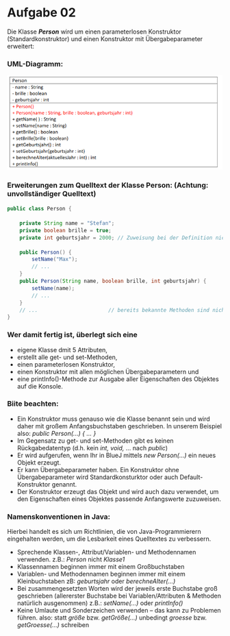 # Aufgabe 02
Die Klasse ***Person*** wird um einen parameterlosen Konstruktor (Standardkonstruktor) und einen Konstruktor mit
Übergabeparameter erweitert:

### UML-Diagramm:
![](uml.png)

### Erweiterungen zum Quelltext der Klasse Person: (Achtung: unvollständiger Quelltext)

```java
public class Person {
    
    private String name = "Stefan";
    private boolean brille = true;
    private int geburtsjahr = 2000; // Zuweisung bei der Definition nicht mehr erforderlich!
    
    public Person() {
        setName("Max");
        // ...
    }
    public Person(String name, boolean brille, int geburtsjahr) {
        setName(name);
        // ...
    }
    // ...                       // bereits bekannte Methoden sind nicht mehr aufgelistet!
}
```
### Wer damit fertig ist, überlegt sich eine
- eigene Klasse dmit 5 Attributen,
- erstellt alle get- und set-Methoden,
- einen parameterlosen Konstruktor,
- einen Konstruktor mit allen möglichen Übergabeparametern und
- eine printInfo()-Methode zur Ausgabe aller Eigenschaften des Objektes auf die Konsole.

### Biite beachten:
- Ein Konstruktor muss genauso wie die Klasse benannt sein und wird daher mit großem Anfangsbuchstaben
geschrieben. In unserem Beispiel also:
*public Person(...)
{
...
}*
- Im Gegensatz zu get- und set-Methoden gibt es keinen Rückgabedatentyp
(d.h. kein *int, void,* ... nach *public*)
- Er wird aufgerufen, wenn Ihr in BlueJ mittels *new Person(...)* ein neues Objekt erzeugt.
- Er kann Übergabeparameter haben. Ein Konstruktor ohne Übergabeparameter wird Standardkonsturktor
oder auch Default-Konstruktor genannt.
- Der Konstruktor erzeugt das Objekt und wird auch dazu verwendet, um den Eigenschaften eines Objektes
passende Anfangswerte zuzuweisen.

### Namenskonventionen in Java:

Hierbei handelt es sich um Richtlinien, die von Java-Programmierern eingehalten werden, um die Lesbarkeit eines
Quelltextes zu verbessern.

- Sprechende Klassen-, Attribut/Variablen- und Methodennamen verwenden.
z.B.: *Person* nicht *Klasse1*
- Klassennamen beginnen immer mit einem Großbuchstaben
- Variablen- und Methodennamen beginnen immer mit einem Kleinbuchstaben
zB: *geburtsjahr* oder *berechneAlter(...)*
- Bei zusammengesetzten Worten wird der jeweils erste Buchstabe groß geschrieben (allererster Buchstabe
bei Variablen/Attributen & Methoden natürlich ausgenommen)
z.B.: *setName(...)* oder *printInfo()*
- Keine Umlaute und Sonderzeichen verwenden – das kann zu Problemen führen.
also: statt *größe* bzw. *getGröße(...)* unbedingt *groesse* bzw. *getGroesse(...)* schreiben
